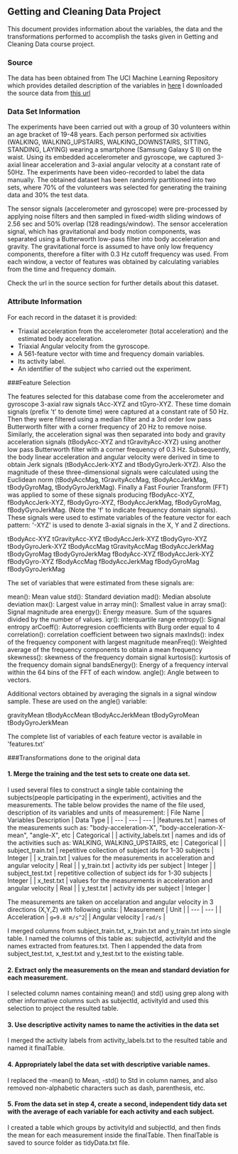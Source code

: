 ## Getting and Cleaning Data Project

This document provides information about the variables, the data and the transformations performed to accomplish the tasks given in Getting and Cleaning Data course project.

### Source
The data has been obtained from The UCI Machine Learning Repository which provides detailed description of the variables in [here](http://archive.ics.uci.edu/ml/datasets/Human+Activity+Recognition+Using+Smartphones)
I downloaded the source data from [this url](https://d396qusza40orc.cloudfront.net/getdata%2Fprojectfiles%2FUCI%20HAR%20Dataset.zip)

### Data Set Information
The experiments have been carried out with a group of 30 volunteers within an age bracket of 19-48 years. Each person performed six activities (WALKING, WALKING_UPSTAIRS, WALKING_DOWNSTAIRS, SITTING, STANDING, LAYING) wearing a smartphone (Samsung Galaxy S II) on the waist. Using its embedded accelerometer and gyroscope, we captured 3-axial linear acceleration and 3-axial angular velocity at a constant rate of 50Hz. The experiments have been video-recorded to label the data manually. The obtained dataset has been randomly partitioned into two sets, where 70% of the volunteers was selected for generating the training data and 30% the test data.

The sensor signals (accelerometer and gyroscope) were pre-processed by applying noise filters and then sampled in fixed-width sliding windows of 2.56 sec and 50% overlap (128 readings/window). The sensor acceleration signal, which has gravitational and body motion components, was separated using a Butterworth low-pass filter into body acceleration and gravity. The gravitational force is assumed to have only low frequency components, therefore a filter with 0.3 Hz cutoff frequency was used. From each window, a vector of features was obtained by calculating variables from the time and frequency domain.

Check the url in the source section for further details about this dataset.

### Attribute Information
For each record in the dataset it is provided:
- Triaxial acceleration from the accelerometer (total acceleration) and the estimated body acceleration.
- Triaxial Angular velocity from the gyroscope.
- A 561-feature vector with time and frequency domain variables.
- Its activity label.
- An identifier of the subject who carried out the experiment.

###Feature Selection

The features selected for this database come from the accelerometer and gyroscope 3-axial raw signals tAcc-XYZ and tGyro-XYZ. These time domain signals (prefix 't' to denote time) were captured at a constant rate of 50 Hz. Then they were filtered using a median filter and a 3rd order low pass Butterworth filter with a corner frequency of 20 Hz to remove noise. Similarly, the acceleration signal was then separated into body and gravity acceleration signals (tBodyAcc-XYZ and tGravityAcc-XYZ) using another low pass Butterworth filter with a corner frequency of 0.3 Hz.
Subsequently, the body linear acceleration and angular velocity were derived in time to obtain Jerk signals (tBodyAccJerk-XYZ and tBodyGyroJerk-XYZ). Also the magnitude of these three-dimensional signals were calculated using the Euclidean norm (tBodyAccMag, tGravityAccMag, tBodyAccJerkMag, tBodyGyroMag, tBodyGyroJerkMag).
Finally a Fast Fourier Transform (FFT) was applied to some of these signals producing fBodyAcc-XYZ, fBodyAccJerk-XYZ, fBodyGyro-XYZ, fBodyAccJerkMag, fBodyGyroMag, fBodyGyroJerkMag. (Note the 'f' to indicate frequency domain signals).
These signals were used to estimate variables of the feature vector for each pattern:
'-XYZ' is used to denote 3-axial signals in the X, Y and Z directions.

tBodyAcc-XYZ
tGravityAcc-XYZ
tBodyAccJerk-XYZ
tBodyGyro-XYZ
tBodyGyroJerk-XYZ
tBodyAccMag
tGravityAccMag
tBodyAccJerkMag
tBodyGyroMag
tBodyGyroJerkMag
fBodyAcc-XYZ
fBodyAccJerk-XYZ
fBodyGyro-XYZ
fBodyAccMag
fBodyAccJerkMag
fBodyGyroMag
fBodyGyroJerkMag

The set of variables that were estimated from these signals are:

mean(): Mean value
std(): Standard deviation
mad(): Median absolute deviation
max(): Largest value in array
min(): Smallest value in array
sma(): Signal magnitude area
energy(): Energy measure. Sum of the squares divided by the number of values.
iqr(): Interquartile range
entropy(): Signal entropy
arCoeff(): Autorregresion coefficients with Burg order equal to 4
correlation(): correlation coefficient between two signals
maxInds(): index of the frequency component with largest magnitude
meanFreq(): Weighted average of the frequency components to obtain a mean frequency
skewness(): skewness of the frequency domain signal
kurtosis(): kurtosis of the frequency domain signal
bandsEnergy(): Energy of a frequency interval within the 64 bins of the FFT of each window.
angle(): Angle between to vectors.

Additional vectors obtained by averaging the signals in a signal window sample. These are used on the angle() variable:

gravityMean
tBodyAccMean
tBodyAccJerkMean
tBodyGyroMean
tBodyGyroJerkMean

The complete list of variables of each feature vector is available in 'features.txt'

###Transformations done to the original data

#### 1. Merge the training and the test sets to create one data set.
I used several files to construct a single table containing the subjects(people participating in the experiment), activities and the measurements. The table below provides the name of the file used, description of its variables and units of measurement:
| File Name          | Variables Description                                                                                 | Data Type |
| --- | --- | --- |
|features.txt        | names of the measurements such as:  "body-acceleration-X", "body-acceleration-X-mean", "angle-X", etc | Categorical |
| activity_labels.txt | names and ids of the activities such as: WALKING, WALKING_UPSTAIRS, etc                               | Categorical |
| subject_train.txt   | repetitive collection of subject ids for 1-30 subjects                                                | Integer |
| x_train.txt         | values for the measurements in acceleration and angular velocity                                      | Real |
| y_train.txt         | activity ids per subject                                                                              | Integer |
| subject_test.txt    | repetitive collection of subject ids for 1-30 subjects                                                | Integer |
| x_test.txt          | values for the measurements in acceleration and angular velocity                                      | Real |
| y_test.txt          | activity ids per subject                                                                              | Integer |

The measurements are taken on accelaration and angular velocity in 3 directions (X,Y,Z) with following units:
| Measurement    | Unit |
| --- | --- |
| Acceleration     | `g=9.8 m/s^2`|
| Angular velocity | `rad/s` |

I merged columns from subject_train.txt, x_train.txt and y_train.txt into single table. I named the columns of this table as: subjectId, activityId and the names extracted from features.txt.
Then I appended the data from subject_test.txt, x_test.txt and y_test.txt to the existing table.

#### 2. Extract only the measurements on the mean and standard deviation for each measurement.
I selected column names containing mean() and std() using grep along with other informative columns such as subjectId, activityId and used this selection to project the resulted table.

#### 3. Use descriptive activity names to name the activities in the data set
I merged the activity labels from activity_labels.txt to the resulted table and named it finalTable.

#### 4. Appropriately label the data set with descriptive variable names.
I replaced the -mean() to Mean, -std() to Std in column names, and also removed non-alphabetic characters such as dash, parenthesis, etc.

#### 5. From the data set in step 4, create a second, independent tidy data set with the average of each variable for each activity and each subject.
I created a table which groups by activityId and subjectId, and then finds the mean for each measurement inside the finalTable. Then finalTable is saved to source folder as tidyData.txt file.

